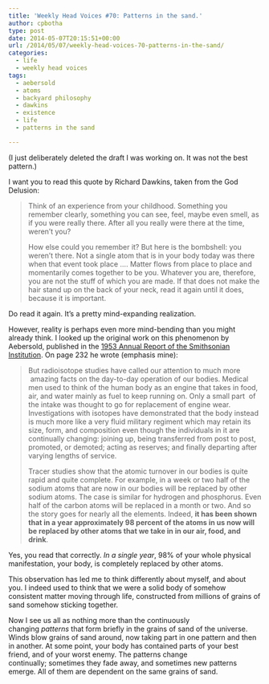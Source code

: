 ```yaml
---
title: 'Weekly Head Voices #70: Patterns in the sand.'
author: cpbotha
type: post
date: 2014-05-07T20:15:51+00:00
url: /2014/05/07/weekly-head-voices-70-patterns-in-the-sand/
categories:
  - life
  - weekly head voices
tags:
  - aebersold
  - atoms
  - backyard philosophy
  - dawkins
  - existence
  - life
  - patterns in the sand

---
```

(I just deliberately deleted the draft I was working on. It was not the best pattern.)

I want you to read this quote by Richard Dawkins, taken from the God Delusion:

> Think of an experience from your childhood. Something you remember clearly, something you can see, feel, maybe even smell, as if you were really there. After all you really were there at the time, weren’t you?
> 
> How else could you remember it? But here is the bombshell: you weren’t there. Not a single atom that is in your body today was there when that event took place &#8230;. Matter flows from place to place and momentarily comes together to be you. Whatever you are, therefore, you are not the stuff of which you are made. If that does not make the hair stand up on the back of your neck, read it again until it does, because it is important.

Do read it again. It&#8217;s a pretty mind-expanding realization.

However, reality is perhaps even more mind-bending than you might already think. I looked up the original work on this phenomenon by Aebersold, published in the [1953 Annual Report of the Smithsonian Institution][1]. On page 232 he wrote (emphasis mine):

> But radioisotope studies have called our attention to much more  amazing facts on the day-to-day operation of our bodies. Medical men used to think of the human body as an engine that takes in food, air, and water mainly as fuel to keep running on. Only a small part  of the intake was thought to go for replacement of engine wear. Investigations with isotopes have demonstrated that the body instead is much more like a very fluid military regiment which may retain its size, form, and composition even though the individuals in it are continually changing: joining up, being transferred from post to post, promoted, or demoted; acting as reserves; and finally departing after varying lengths of service.
> 
> Tracer studies show that the atomic turnover in our bodies is quite rapid and quite complete. For example, in a week or two half of the sodium atoms that are now in our bodies will be replaced by other sodium atoms. The case is similar for hydrogen and phosphorus. Even half of the carbon atoms will be replaced in a month or two. And so the story goes for nearly all the elements. Indeed, **it has been shown that in a year approximately 98 percent of the atoms in us now will be replaced by other atoms that we take in in our air, food, and drink**.

Yes, you read that correctly. _In a single year_, 98% of your whole physical manifestation, your body, is completely replaced by other atoms.

This observation has led me to think differently about myself, and about you. I indeed used to think that we were a solid body of somehow consistent matter moving through life, constructed from millions of grains of sand somehow sticking together.

Now I see us all as nothing more than the continuously changing _patterns_ that form briefly in the grains of sand of the universe. Winds blow grains of sand around, now taking part in one pattern and then in another. At some point, your body has contained parts of your best friend, and of your worst enemy. The patterns change continually; sometimes they fade away, and sometimes new patterns emerge. All of them are dependent on the same grains of sand.

 [1]: http://www.archive.org/stream/annualreportofbo1953smit/annualreportofbo1953smit_djvu.txt "link to 1953 Smithsonian Institute annual report"
